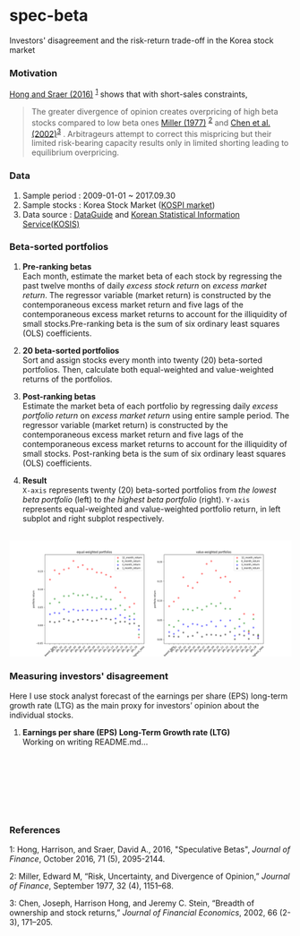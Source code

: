 # spec-beta
Investors' disagreement and the risk-return trade-off in the Korea stock market

### Motivation
[Hong and Sraer (2016)](http://onlinelibrary.wiley.com/doi/10.1111/jofi.12431/abstract) <sup name = "footnote1">[1](#footnote1)</sup> shows that with short-sales constraints,
> The greater divergence of opinion creates overpricing of high beta stocks compared to low beta ones [Miller (1977)](https://www.jstor.org/stable/2326520?seq=1#page_scan_tab_contents) <sup name = "footnote2">[2](#footnote2)</sup> and [Chen et al. (2002)](https://scholar.harvard.edu/stein/publications/breadth-ownership-and-stock-returns)<sup name = "footnote3">[3](#footnote3)</sup> . Arbitrageurs attempt to correct this mispricing but their limited risk-bearing capacity results only in limited shorting leading to equilibrium overpricing.


### Data
1. Sample period : 2009-01-01 ~ 2017.09.30
2. Sample stocks : Korea Stock Market ([KOSPI market](http://global.krx.co.kr/contents/GLB/02/0201/0201010100/GLB0201010100.jsp))
3. Data source : [DataGuide](http://www.dataguide.co.kr/DG5web/eng/index.asp)
and [Korean Statistical Information Service(KOSIS)](http://kosis.kr/eng/)


### Beta-sorted portfolios

1. **Pre-ranking betas**<br> Each month, estimate the market beta of each stock by regressing the past twelve months of daily *excess stock return* on *excess market return*. The regressor variable (market return) is constructed by the contemporaneous excess market return and five lags of the contemporaneous excess market returns to account for the illiquidity of small stocks.Pre-ranking beta is the sum of six ordinary least squares (OLS) coefficients.

2. **20 beta-sorted portfolios** <br> Sort and assign stocks every month into twenty (20) beta-sorted portfolios. Then, calculate both equal-weighted and value-weighted returns of the portfolios.

3. **Post-ranking betas** <br> Estimate the market beta of each portfolio by regressing daily *excess portfolio return* on *excess market return* using entire sample period. The regressor variable (market return) is constructed by the contemporaneous excess market return and five lags of the contemporaneous excess market returns to account for the illiquidity of small stocks. Post-ranking beta is the sum of six ordinary least squares (OLS) coefficients.

4. **Result** <br>`X-axis` represents twenty (20) beta-sorted portfolios from *the lowest beta portfolio* (left) to *the highest beta portfolio* (right). `Y-axis` represents equal-weighted and value-weighted portfolio return, in left subplot and right subplot respectively.
<br>
<div style="text-align: center"><img src="docs/imgs/Figure_1.png" alt="Figure_1" style="width: 1400px"></div>

### Measuring investors' disagreement
Here I use stock analyst forecast of the earnings per share (EPS) long-term growth rate (LTG) as the main proxy for investors’ opinion about the individual stocks.

1. **Earnings per share (EPS) Long-Term Growth rate (LTG)**<br> Working on writing README.md...



<br>
<br>
<br>
<br>
<br>
<br>

### References
<a name="footnote1">1</a>: Hong, Harrison, and Sraer, David A., 2016, "Speculative Betas", *Journal of Finance*, October 2016, 71 (5), 2095-2144.

<a name="footnote2">2</a>: Miller, Edward M, “Risk, Uncertainty, and Divergence of Opinion,” *Journal of Finance*, September 1977, 32 (4),
1151–68.

<a name="footnote3">3</a>: Chen, Joseph, Harrison Hong, and Jeremy C. Stein, “Breadth of ownership and stock returns,” *Journal of
Financial Economics*, 2002, 66 (2-3), 171–205.
